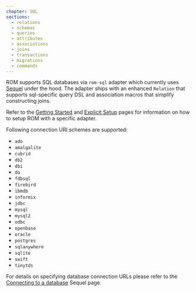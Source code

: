 ```yaml
---
chapter: SQL
sections:
  - relations
  - schemas
  - queries
  - attributes
  - associations
  - joins
  - transactions
  - migrations
  - commands
---
```


ROM supports SQL databases via `rom-sql` adapter which currently uses
[Sequel](http://sequel.jeremyevans.net/) under the hood. The adapter ships with
an enhanced `Relation` that supports sql-specific query DSL and association
macros that simplify constructing joins.

Refer to the [Getting Started](/%{version}/learn/getting-started/) and
[Explicit Setup](/%{version}/learn/advanced/explicit-setup/) pages for information on
how to setup ROM with a specific adapter.

Following connection URI schemes are supported:

- `ado`
- `amalgalite`
- `cubrid`
- `db2`
- `dbi`
- `do`
- `fdbsql`
- `firebird`
- `ibmdb`
- `informix`
- `jdbc`
- `mysql`
- `mysql2`
- `odbc`
- `openbase`
- `oracle`
- `postgres`
- `sqlanywhere`
- `sqlite`
- `swift`
- `tinytds`

For details on specifying database connection URLs please refer to the
[Connecting to a database](http://sequel.jeremyevans.net/rdoc/files/doc/opening_databases_rdoc.html)
Sequel page.
